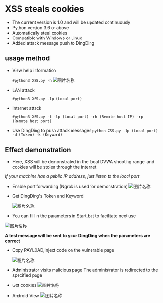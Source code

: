 # XSS steals cookies
* The current version is 1.0 and will be updated continuously
* Python version 3.6 or above
* Automatically steal cookies
* Compatible with Windows or Linux
* Added attack message push to DingDing
## usage method
  * View help information

      ```#python3 XSS.py -h```
  ![图片名称](https://raw.githubusercontent.com/MartinxMax/XSS_Cookie_Tool/master/%C2%96%C2%96Demo_image/Command.png "Help")  

  * LAN attack

      ```#python3 XSS.py -lp (Local port)```

  * Internet attack

      ```#python3 XSS.py -t -lp (Local port) -rh (Remote host IP) -rp (Remote host port)```

  * Use DingDing to push attack messages
    ```python XSS.py -lp (Local port)  -d (Token) -k (Keyword)```
## Effect demonstration 
 * Here, XSS will be demonstrated in the local DVWA shooting range, and cookies will be stolen through the internet

_If your machine has a public IP address, just listen to the local port_

* Enable port forwarding (Ngrok is used for demonstration)
![图片名称](https://raw.githubusercontent.com/MartinxMax/XSS_Cookie_Tool/master/%C2%96%C2%96Demo_image/TCP.png "Port forwarding")  
* Get DingDing's Token and Keyword

    ![图片名称](https://raw.githubusercontent.com/MartinxMax/XSS_Cookie_Tool/master/%C2%96%C2%96Demo_image/PAYLOAD.png "PAYLOAD")  

* You can fill in the parameters in Start.bat to facilitate next use
    
 
![图片名称](https://raw.githubusercontent.com/MartinxMax/XSS_Cookie_Tool/master/%C2%96%C2%96Demo_image/PAYLOAD.png "PAYLOAD")  

__A test message will be sent to your DingDing when the parameters are correct__


* Copy PAYLOAD,Inject code on the vulnerable page

    ![图片名称](https://raw.githubusercontent.com/MartinxMax/XSS_Cookie_Tool/master/%C2%96%C2%96Demo_image/ADMIN.png "Cookie")  


* Administrator visits malicious page
  The administrator is redirected to the specified page
* Got cookies
      ![图片名称](https://github.com/MartinxMax/XSS_Cookie_Tool/blob/master/%C2%96%C2%96Demo_image/Cookie.png?raw=true "Cookie") 
* Android View
    ![图片名称](https://github.com/MartinxMax/XSS_Cookie_Tool/blob/master/%C2%96%C2%96Demo_image/Cookie.png?raw=true "Cookie") 
